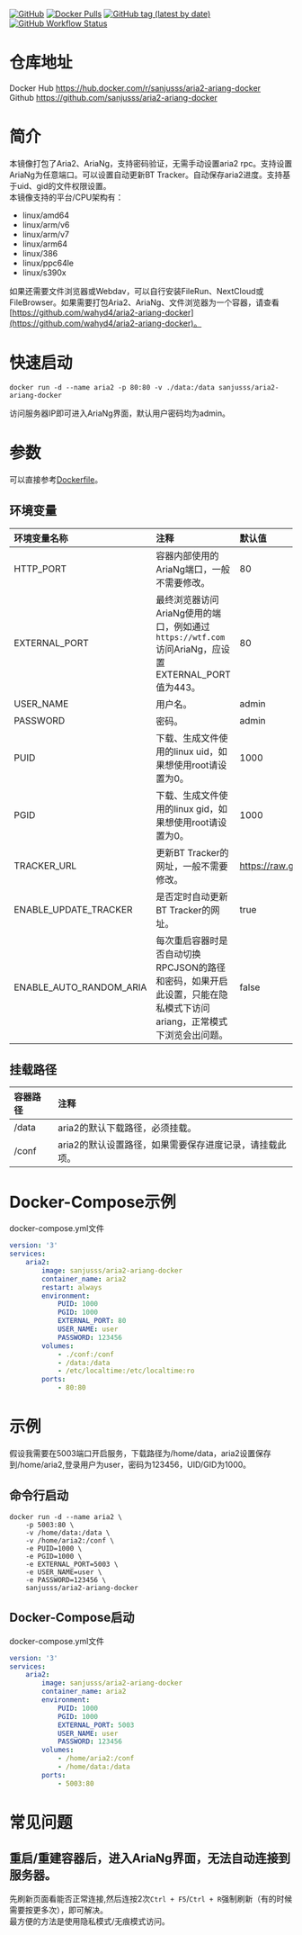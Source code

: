 [![GitHub](https://img.shields.io/github/license/sanjusss/aria2-ariang-docker)](https://github.com/sanjusss/aria2-ariang-docker/blob/master/LICENSE)
[![Docker Pulls](https://img.shields.io/docker/pulls/sanjusss/aria2-ariang-docker)](https://hub.docker.com/r/sanjusss/aria2-ariang-docker)
[![GitHub tag (latest by date)](https://img.shields.io/github/v/tag/sanjusss/aria2-ariang-docker)](https://github.com/sanjusss/aria2-ariang-docker/tags)
[![GitHub Workflow Status](https://img.shields.io/github/workflow/status/sanjusss/aria2-ariang-docker/Docker%20Image%20CI)](https://github.com/sanjusss/aria2-ariang-docker/actions)

# 仓库地址
Docker Hub https://hub.docker.com/r/sanjusss/aria2-ariang-docker  
Github https://github.com/sanjusss/aria2-ariang-docker  

# 简介
本镜像打包了Aria2、AriaNg，支持密码验证，无需手动设置aria2 rpc。支持设置AriaNg为任意端口。可以设置自动更新BT Tracker。自动保存aria2进度。支持基于uid、gid的文件权限设置。  
本镜像支持的平台/CPU架构有：
   - linux/amd64
   - linux/arm/v6
   - linux/arm/v7
   - linux/arm64
   - linux/386
   - linux/ppc64le
   - linux/s390x

如果还需要文件浏览器或Webdav，可以自行安装FileRun、NextCloud或FileBrowser。如果需要打包Aria2、AriaNg、文件浏览器为一个容器，请查看[https://github.com/wahyd4/aria2-ariang-docker](https://github.com/wahyd4/aria2-ariang-docker)。 

# 快速启动
```shell
docker run -d --name aria2 -p 80:80 -v ./data:/data sanjusss/aria2-ariang-docker
```
访问服务器IP即可进入AriaNg界面，默认用户密码均为admin。

# 参数
可以直接参考[Dockerfile](https://github.com/sanjusss/aria2-ariang-docker/blob/master/Dockerfile)。

## 环境变量
| 环境变量名称 | 注释 | 默认值 |
| :---- | :----- | :--- |
| HTTP_PORT | 容器内部使用的AriaNg端口，一般不需要修改。 | 80 |
| EXTERNAL_PORT | 最终浏览器访问AriaNg使用的端口，例如通过`https://wtf.com`访问AriaNg，应设置EXTERNAL_PORT值为443。 | 80 |
| USER_NAME | 用户名。 | admin |
| PASSWORD | 密码。 | admin |
| PUID | 下载、生成文件使用的linux uid，如果想使用root请设置为0。 | 1000 |
| PGID | 下载、生成文件使用的linux gid，如果想使用root请设置为0。 | 1000 |
| TRACKER_URL | 更新BT Tracker的网址，一般不需要修改。 | https://raw.githubusercontent.com/ngosang/trackerslist/master/trackers_all.txt |
| ENABLE_UPDATE_TRACKER | 是否定时自动更新BT Tracker的网址。 | true |
| ENABLE_AUTO_RANDOM_ARIA | 每次重启容器时是否自动切换RPCJSON的路径和密码，如果开启此设置，只能在隐私模式下访问ariang，正常模式下浏览会出问题。 | false |

## 挂载路径
| 容器路径 | 注释 |
| :---- | :----- |
| /data | aria2的默认下载路径，必须挂载。 |
| /conf | aria2的默认设置路径，如果需要保存进度记录，请挂载此项。 |

# Docker-Compose示例
docker-compose.yml文件
```yml
version: '3'
services:
    aria2:
        image: sanjusss/aria2-ariang-docker
        container_name: aria2
        restart: always
        environment:
            PUID: 1000
            PGID: 1000
            EXTERNAL_PORT: 80
            USER_NAME: user
            PASSWORD: 123456
        volumes:
            - ./conf:/conf
            - /data:/data
            - /etc/localtime:/etc/localtime:ro
        ports:
            - 80:80
```

# 示例
假设我需要在5003端口开启服务，下载路径为/home/data，aria2设置保存到/home/aria2,登录用户为user，密码为123456，UID/GID为1000。

## 命令行启动
```shell
docker run -d --name aria2 \
	-p 5003:80 \
    -v /home/data:/data \
    -v /home/aria2:/conf \
    -e PUID=1000 \
    -e PGID=1000 \
    -e EXTERNAL_PORT=5003 \
    -e USER_NAME=user \
    -e PASSWORD=123456 \
    sanjusss/aria2-ariang-docker
```

## Docker-Compose启动
docker-compose.yml文件
```yml
version: '3'
services:
    aria2:
        image: sanjusss/aria2-ariang-docker
        container_name: aria2
        environment:
            PUID: 1000
            PGID: 1000
            EXTERNAL_PORT: 5003
            USER_NAME: user
            PASSWORD: 123456
        volumes:
            - /home/aria2:/conf
            - /home/data:/data
        ports:
            - 5003:80
```

# 常见问题
## 重启/重建容器后，进入AriaNg界面，无法自动连接到服务器。
先刷新页面看能否正常连接,然后连按2次`Ctrl + F5`/`Ctrl + R`强制刷新（有的时候需要按更多次），即可解决。  
最方便的方法是使用隐私模式/无痕模式访问。  